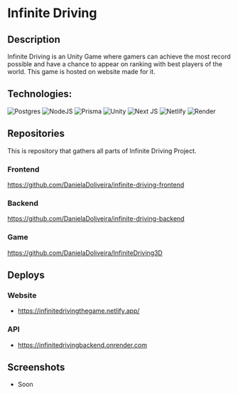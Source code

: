 # Infinite Driving 

## Description
Infinite Driving is an Unity Game where gamers can achieve the most record possible and have a chance to appear on ranking with best players of the world. This game is hosted on website made for it.

## Technologies:

![Postgres](https://img.shields.io/badge/postgres-%23316192.svg?style=for-the-badge&logo=postgresql&logoColor=white)
![NodeJS](https://img.shields.io/badge/node.js-6DA55F?style=for-the-badge&logo=node.js&logoColor=white)
![Prisma](https://img.shields.io/badge/Prisma-3982CE?style=for-the-badge&logo=Prisma&logoColor=white)
![Unity](https://img.shields.io/badge/unity-%23000000.svg?style=for-the-badge&logo=unity&logoColor=white) ![Next JS](https://img.shields.io/badge/Next-black?style=for-the-badge&logo=next.js&logoColor=white)     ![Netlify](https://img.shields.io/badge/netlify-%23000000.svg?style=for-the-badge&logo=netlify&logoColor=#00C7B7)  ![Render](https://img.shields.io/badge/Render-%46E3B7.svg?style=for-the-badge&logo=render&logoColor=white)

## Repositories 

This is repository that gathers all parts of Infinite Driving Project.


### Frontend 
https://github.com/DanielaDoliveira/infinite-driving-frontend
### Backend 
https://github.com/DanielaDoliveira/infinite-driving-backend
### Game  
https://github.com/DanielaDoliveira/InfiniteDriving3D

## Deploys

### Website
 - https://infinitedrivingthegame.netlify.app/
### API
- https://infinitedrivingbackend.onrender.com

## Screenshots
- Soon
